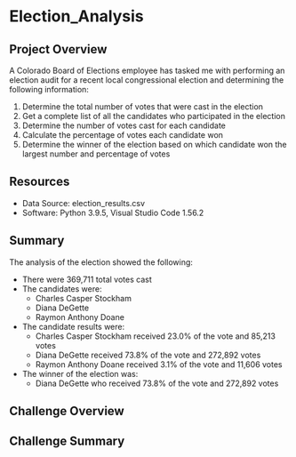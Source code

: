 # Election_Analysis

## Project Overview
A Colorado Board of Elections employee has tasked me with performing an election audit for a recent local congressional election and determining the following information:

1. Determine the total number of votes that were cast in the election
2. Get a complete list of all the candidates who participated in the election
3. Determine the number of votes cast for each candidate
4. Calculate the percentage of votes each candidate won
5. Determine the winner of the election based on which candidate won the largest number and percentage of votes

## Resources
- Data Source: election_results.csv
- Software: Python 3.9.5, Visual Studio Code 1.56.2

## Summary
The analysis of the election showed the following:
- There were 369,711 total votes cast
- The candidates were:
   -   Charles Casper Stockham
   -   Diana DeGette
   -   Raymon Anthony Doane
- The candidate results were:
   -   Charles Casper Stockham received 23.0% of the vote and 85,213 votes
   -   Diana DeGette received 73.8% of the vote and 272,892 votes
   -   Raymon Anthony Doane received 3.1% of the vote and 11,606 votes
- The winner of the election was:
   - Diana DeGette who received 73.8% of the vote and 272,892 votes
## Challenge Overview
## Challenge Summary
